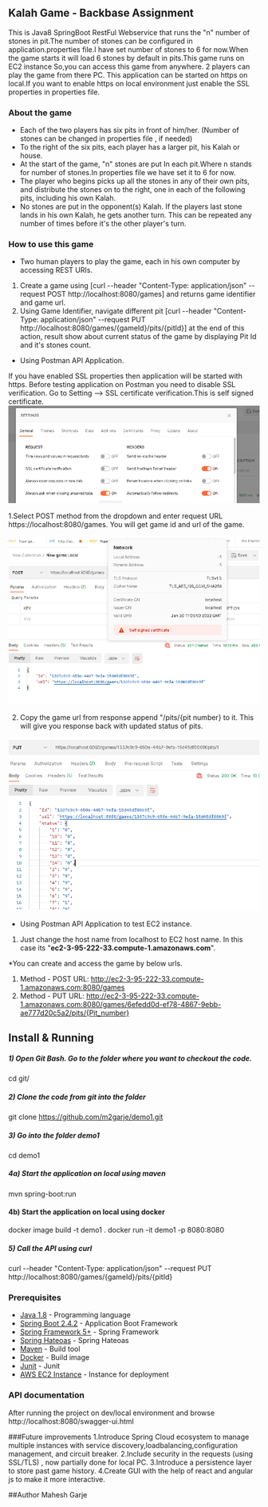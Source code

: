 ## Kalah Game - Backbase Assignment
This is Java8 SpringBoot RestFul Webservice that runs the "n" number of stones in pit.The number of stones can be configured in application.properties file.I have set number of stones to 6 for now.When the game starts it will load 6 stones by default in pits.This game runs on EC2 instance So,you can access this game from anywhere. 2 players can play the game from there PC.
This application can be started on https on local.If you want to enable https on local environment just enable the SSL properties in properties file.

### About the game
* Each of the two players has six pits in front of him/her. (Number of stones can be changed in properties file , if needed)
* To the right of the six pits, each player has a larger pit, his Kalah or house.
* At the start of the game, "n" stones are put In each pit.Where n stands for number of stones.In properties file we have set it to 6 for now.
* The player who begins picks up all the stones in any of their own pits, and distribute the stones on to the right, one in each of the following pits, including his own Kalah.
* No stones are put in the opponent(s) Kalah. If the players last stone lands in his own Kalah, he gets another turn. This can be repeated any number of times before it's the other player's turn.

### How to use this game
* Two human players to play the game, each in his own computer by accessing REST URIs.
1. Create a game using [curl --header "Content-Type: application/json" --request POST http://localhost:8080/games] and returns game identifier and game url.
2. Using Game Identifier, navigate different pit [curl --header "Content-Type: application/json" --request PUT  http://localhost:8080/games/{gameId}/pits/{pitId}] at the end of this action, result show about current status of the game by displaying Pit Id and it's stones count.

* Using Postman API Application.

If you have enabled SSL properties then application will be started with https. Before testing application on Postman you need to disable SSL verification.
Go to Setting --> SSL certificate verification.This is self signed certificate.
  ![img.png](img.png)
  

1.Select POST method from the dropdown and enter request URL https://localhost:8080/games. You will get game id and url of the game.


![img_1.png](img_1.png)


2. Copy the game url from response append "/pits/{pit number} to it. This will give you response back with updated status of pits.

![img_2.png](img_2.png)

* Using Postman API Application to test EC2 instance.
1. Just change the host name from localhost to EC2 host name. In this case its "**ec2-3-95-222-33.compute-1.amazonaws.com**".

*You can create and access the game by below urls.

   1. Method - POST   URL:  http://ec2-3-95-222-33.compute-1.amazonaws.com:8080/games
   2. Method - PUT    URL:  http://ec2-3-95-222-33.compute-1.amazonaws.com:8080/games/6efedd0d-ef78-4867-9ebb-ae777d20c5a2/pits/{Pit_number}


## Install & Running

##### 1) Open Git Bash. Go to the folder where you want to checkout the code.

cd git/

##### 2) Clone the code from git into the folder

git clone https://github.com/m2garje/demo1.git

##### 3) Go into the folder demo1

cd demo1

##### 4a) Start the application on local using maven

mvn spring-boot:run

#### 4b) Start the application on local using docker

docker image build -t demo1 .
docker run -it demo1 -p 8080:8080

##### 5) Call the API using curl

curl --header "Content-Type: application/json" --request PUT http://localhost:8080/games/{gameId}/pits/{pitId}


### Prerequisites
* [Java 1.8](http://www.oracle.com/technetwork/java/javase/downloads/index.html)  - Programming language
* [Spring Boot 2.4.2](https://spring.io/projects/spring-boot) - Application Boot Framework
* [Spring Framework 5+](https://spring.io/projects/spring-framework) - Spring Framework
* [Spring Hateoas](https://spring.io/projects/spring-hateoas) - Spring Hateoas
* [Maven](https://maven.apache.org/) - Build tool
* [Docker](https://docker.com/) - Build image
* [Junit](https://junit.org/junit5/) - Junit
* [AWS EC2 Instance](https://aws.amazon.com/ec2/instance-types/) - Instance for deployment


### API documentation
After running the project on dev/local environment and browse http://localhost:8080/swagger-ui.html


###Future improvements
1.Introduce Spring Cloud ecosystem to manage multiple instances with service discovery,loadbalancing,configuration management, and circuit breaker.
2.Include security in the requests (using SSL/TLS) , now partially done for local PC.
3.Introduce a persistence layer to store past game history.
4.Create GUI with the help of react and angular js to make it more interactive.



##Author
Mahesh Garje



